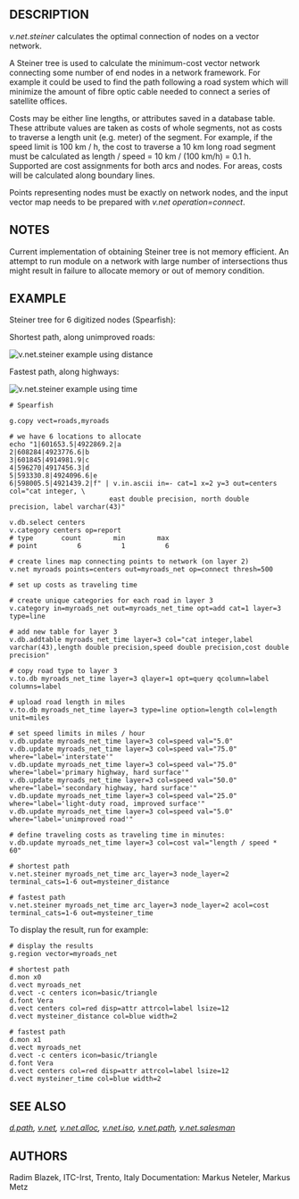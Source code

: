 ## DESCRIPTION

*v.net.steiner* calculates the optimal connection of nodes on a vector
network.

A Steiner tree is used to calculate the minimum-cost vector network
connecting some number of end nodes in a network framework. For example
it could be used to find the path following a road system which will
minimize the amount of fibre optic cable needed to connect a series of
satellite offices.

Costs may be either line lengths, or attributes saved in a database
table. These attribute values are taken as costs of whole segments, not
as costs to traverse a length unit (e.g. meter) of the segment. For
example, if the speed limit is 100 km / h, the cost to traverse a 10 km
long road segment must be calculated as length / speed = 10 km / (100
km/h) = 0.1 h. Supported are cost assignments for both arcs and nodes.
For areas, costs will be calculated along boundary lines.

Points representing nodes must be exactly on network nodes, and the
input vector map needs to be prepared with *v.net operation=connect*.

## NOTES

Current implementation of obtaining Steiner tree is not memory
efficient. An attempt to run module on a network with large number of
intersections thus might result in failure to allocate memory or out of
memory condition.

## EXAMPLE

Steiner tree for 6 digitized nodes (Spearfish):

Shortest path, along unimproved roads:

<img src="vnetsteiner.png" data-border="1"
alt="v.net.steiner example using distance" />

Fastest path, along highways:

<img src="vnetsteinertime.png" data-border="1"
alt="v.net.steiner example using time" />

```shell
# Spearfish

g.copy vect=roads,myroads

# we have 6 locations to allocate
echo "1|601653.5|4922869.2|a
2|608284|4923776.6|b
3|601845|4914981.9|c
4|596270|4917456.3|d
5|593330.8|4924096.6|e
6|598005.5|4921439.2|f" | v.in.ascii in=- cat=1 x=2 y=3 out=centers col="cat integer, \
                         east double precision, north double precision, label varchar(43)"

v.db.select centers
v.category centers op=report
# type       count        min        max
# point          6          1          6

# create lines map connecting points to network (on layer 2)
v.net myroads points=centers out=myroads_net op=connect thresh=500

# set up costs as traveling time

# create unique categories for each road in layer 3
v.category in=myroads_net out=myroads_net_time opt=add cat=1 layer=3 type=line

# add new table for layer 3
v.db.addtable myroads_net_time layer=3 col="cat integer,label varchar(43),length double precision,speed double precision,cost double precision"

# copy road type to layer 3
v.to.db myroads_net_time layer=3 qlayer=1 opt=query qcolumn=label columns=label

# upload road length in miles
v.to.db myroads_net_time layer=3 type=line option=length col=length unit=miles

# set speed limits in miles / hour
v.db.update myroads_net_time layer=3 col=speed val="5.0"
v.db.update myroads_net_time layer=3 col=speed val="75.0" where="label='interstate'"
v.db.update myroads_net_time layer=3 col=speed val="75.0" where="label='primary highway, hard surface'"
v.db.update myroads_net_time layer=3 col=speed val="50.0" where="label='secondary highway, hard surface'"
v.db.update myroads_net_time layer=3 col=speed val="25.0" where="label='light-duty road, improved surface'"
v.db.update myroads_net_time layer=3 col=speed val="5.0" where="label='unimproved road'"

# define traveling costs as traveling time in minutes:
v.db.update myroads_net_time layer=3 col=cost val="length / speed * 60"

# shortest path
v.net.steiner myroads_net_time arc_layer=3 node_layer=2 terminal_cats=1-6 out=mysteiner_distance

# fastest path
v.net.steiner myroads_net_time arc_layer=3 node_layer=2 acol=cost terminal_cats=1-6 out=mysteiner_time
```

To display the result, run for example:

```shell
# display the results
g.region vector=myroads_net

# shortest path
d.mon x0
d.vect myroads_net
d.vect -c centers icon=basic/triangle
d.font Vera
d.vect centers col=red disp=attr attrcol=label lsize=12
d.vect mysteiner_distance col=blue width=2

# fastest path
d.mon x1
d.vect myroads_net
d.vect -c centers icon=basic/triangle
d.font Vera
d.vect centers col=red disp=attr attrcol=label lsize=12
d.vect mysteiner_time col=blue width=2
```

## SEE ALSO

*[d.path](d.path.md), [v.net](v.net.md), [v.net.alloc](v.net.alloc.md),
[v.net.iso](v.net.iso.md), [v.net.path](v.net.path.md),
[v.net.salesman](v.net.salesman.md)*

## AUTHORS

Radim Blazek, ITC-Irst, Trento, Italy
Documentation: Markus Neteler, Markus Metz
